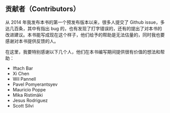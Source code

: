## 贡献者（Contributors）

从 2014 年我发布本书的第一个预发布版本以来，很多人提交了 Github issue，多达几百条，其中有指出 bug 的，也有发现了打字错误的，还有的提出了对本书的改进建议。本书能写成现在这个样子，他们给予的帮助是无法估量的，同时我也要感谢对本书提供反馈的人。

在这里，我要特别感谢以下几个人，他们在本书编写期间提供很有价值的想法和帮助：

- Iftach Bar
- Xi Chen
- Wil Pannell
- Pavel Pomyerantsyev
- Mauricio Poppe
- Mika Ristimäki
- Jesus Rodriguez
- Scott Silvi